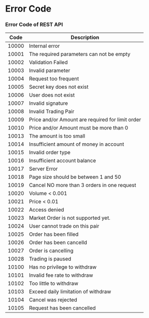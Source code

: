# Error Code

### Error Code of REST API

|Code|Description|
|-|-|
|10000| Internal error|
|10001| The required parameters can not be empty|
|10002|	Validation Failed|
|10003|	Invalid parameter|
|10004|	Request too frequent|
|10005|	Secret key does not exist|
|10006|	User does not exist|
|10007|	Invalid signature|
|10008|	Invalid Trading Pair|
|10009|	Price and/or Amount are required for limit order|
|10010|	Price and/or Amount must be more than 0|
|10013|	The amount is too small|
|10014|	Insufficient amount of money in account|
|10015|	Invalid order type|
|10016|	Insufficient account balance|
|10017|	Server Error|
|10018|	Page size should be between 1 and 50|
|10019|	Cancel NO more than 3 orders in one request |
|10020|	Volume < 0.001|
|10021|	Price  < 0.01 |
|10022|	Access denied |
|10023|	Market Order is not supported yet.|
|10024|	User cannot trade on this pair|
|10025|	Order has been filled|
|10026|	Order has been cancelld|
|10027|	Order is cancelling |
|10028|	Trading is paused|
|10100|	Has no privilege to withdraw |
|10101|	Invalid fee rate to withdraw |
|10102|	Too little to withdraw|
|10103|	Exceed daily limitation of withdraw|
|10104|	Cancel was rejected|
|10105|	Request has been cancelled|

